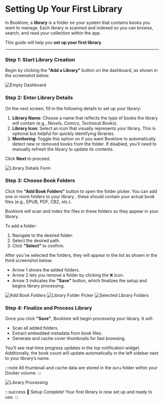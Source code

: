 # Setting Up Your First Library

In Booklore, a **library** is a folder on your system that contains books you want to manage. Each library is scanned and indexed so you can browse, search, and read your collection within the app.

This guide will help you **set up your first library**.

---

### Step 1: Start Library Creation

Begin by clicking the **"Add a Library"** button on the dashboard, as shown in the screenshot below.

![Empty Dashboard](/img/first-library/click-add-a-library.jpg)


### Step 2: Enter Library Details

On the next screen, fill in the following details to set up your library:

1. **Library Name**: Choose a name that reflects the type of books the library will contain (e.g., *Novels*, *Comics*, *Technical Books*).
2. **Library Icon**: Select an icon that visually represents your library. This is optional but helpful for quickly identifying libraries.
3. **Monitoring**: Toggle this option on if you want Booklore to automatically detect new or removed books from the folder. If disabled, you’ll need to manually refresh the library to update its contents.

Click **Next** to proceed.

![Library Details Form](/img/first-library/monitoring-library.jpg)


### Step 3: Choose Book Folders

Click the **"Add Book Folders"** button to open the folder picker. You can add one or more folders to your library ,  these should contain your actual book files (e.g., EPUB, PDF, CBZ, etc.).

Booklore will scan and index the files in these folders so they appear in your library.

To add a folder:
1. Navigate to the desired folder.
2. Select the desired path.
3. Click **"Select"** to confirm.

After you’ve selected the folders, they will appear in the list as shown in the third screenshot below:
- Arrow 1 shows the added folders.
- Arrow 2 lets you remove a folder by clicking the ❌ icon.
- Arrow 3 indicates the **"Save"** button, which finalizes the setup and begins library processing.

![Add Book Folders](/img/first-library/add-book-folders.jpg)
![Library Folder Picker](/img/first-library/library-folder-picker.jpg)
![Selected Library Folders](/img/first-library/selected-library-folders.jpg)

### Step 4: Finalize and Process Library

Once you click **"Save"**, Booklore will begin processing your library. It will:
- Scan all added folders.
- Extract embedded metadata from book files.
- Generate and cache cover thumbnails for fast browsing.

You’ll see real-time progress updates in the top notification widget. Additionally, the book count will update automatically in the left sidebar next to your library’s name.

:::note
All thumbnail and cache data are stored in the `data` folder within your Docker volume.
:::

![Library Processing](/img/first-library/library-processing.jpg)

:::success 🎉 Setup Complete!
Your first library is now set up and ready to use.
:::
